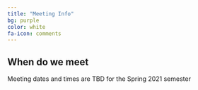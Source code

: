 ```yaml
---
title: "Meeting Info"
bg: purple
color: white
fa-icon: comments
---
```


## When do we meet
Meeting dates and times are TBD for the Spring 2021 semester
